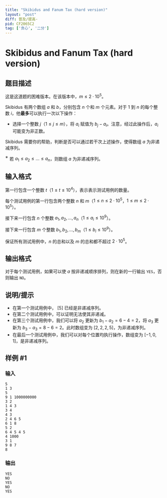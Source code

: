 ```yaml
---
title: "Skibidus and Fanum Tax (hard version)"
layout: "post"
diff: 普及/提高-
pid: CF2065C2
tag: ['贪心', '二分']
---
```


# Skibidus and Fanum Tax (hard version)

## 题目描述

这是这道题的困难版本。在该版本中，$m \leq 2\cdot 10^5$。

Skibidus 有两个数组 $a$ 和 $b$，分别包含 $n$ 个和 $m$ 个元素。对于 $1$ 到 $n$ 的每个整数 $i$，他**最多**可以执行一次以下操作：

- 选择一个整数 $j$（$1 \leq j \leq m$），将 $a_i$ 赋值为 $b_j - a_i$。注意，经过此操作后，$a_i$ 可能变为非正数。

Skibidus 需要你的帮助，判断是否可以通过若干次上述操作，使得数组 $a$ 为非递减序列。

$^{\text{∗}}$ 若 $a_1 \leq a_2 \leq \dots \leq a_n$，则数组 $a$ 为非递减序列。

## 输入格式

第一行包含一个整数 $t$（$1 \leq t \leq 10^4$），表示表示测试用例的数量。

每个测试用例的第一行包含两个整数 $n$ 和 $m$（$1 \leq n \leq 2 \cdot 10^5$，$1 \leq m \leq 2 \cdot 10^5$）。

接下来一行包含 $n$ 个整数 $a_1, a_2, \dots, a_n$（$1 \leq a_i \leq 10^9$）。

接下来一行包含 $m$ 个整数 $b_1, b_2, \dots, b_m$（$1 \leq b_i \leq 10^9$）。

保证所有测试用例中，$n$ 的总和以及 $m$ 的总和都不超过 $2 \cdot 10^5$。

## 输出格式

对于每个测试用例，如果可以使 $a$ 按非递减顺序排列，则在新的一行输出 `YES`，否则输出 `NO`。

## 说明/提示

- 在第一个测试用例中， $[5]$ 已经是非递减序列。
- 在第二个测试用例中，可以证明无法使其非递减。
- 在第三个测试用例中，我们可以将 $a_2$ 更新为 $b_1 - a_2 = 6 - 4 = 2$，将 $a_3$ 更新为 $b_3 - a_3 = 8 - 6 = 2$。此时数组变为 $[2,2,2,5]$，为非递减序列。
- 在最后一个测试用例中，我们可以对每个位置均执行操作，数组变为 $[-1,0,1]$，是非递减序列。

## 样例 #1

### 输入

```
5
1 3
5
9 1 1000000000
3 2
1 4 3
3 4
4 3
2 4 6 5
6 1 8
5 2
6 4 5 4 5
4 1000
3 1
9 8 7
8
```

### 输出

```
YES
NO
YES
NO
YES
```

